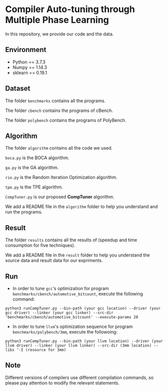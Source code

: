 # Compiler Auto-tuning through Multiple Phase Learning

In this repository, we provide our code and the data.

## Environment

- Python == 3.7.3
- Numpy == 1.14.3
- sklearn == 0.19.1

## Dataset

The folder `benchmarks` contains all the programs.

The folder `cbench` contains the programs of cBench.

The folder `polybench` contains the programs of PolyBench.

## Algorithm

The folder `algorithm` contains all the code we used.

 `boca.py` is the BOCA algorithm.

 `ga.py` is the GA algorithm.

 `rio.py` is the Random Iteration Optimization algorithm.

 `tpe.py` is the TPE algorithm.

 `CompTuner.py` is our proposed  **CompTuner** algorithm.

We add a README file in the `algorithm` folder to help you understand and run the programs.

## Result

The folder `results` contains all the results of (speedup and time consumption for five techniques).

We add a README file in the `result` folder to help you understand the source data and result data for our expriments.

## Run

- In order to tune `gcc`'s optimization for program `benchmarks/cbench/automotive_bitcount`, execute the following command:

```
python3 runCompTuner.py --bin-path (your gcc location) --driver (your gcc driver) --linker (your gcc linker) --src-dir 'benchmarks/cbench/automotive_bitcount' --execute-params 20
```

- In order to tune `llvm`'s optimization sequence for program `benchmarks/polybench/3mm`, execute the followoing:

```
python3 runCompTuner.py --bin-path (your llvm location) --driver (your llvm driver) --linker (your llvm linker) --src-dir (3mm location) --libs '-I (resource for 3mm)
```

## Note

Different versions of compilers use different compilation commands, so please pay attention to modify the relevant statements.